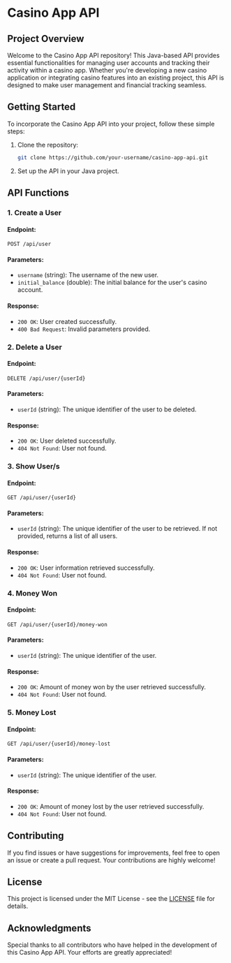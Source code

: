 # Casino App API

## Project Overview

Welcome to the Casino App API repository! This Java-based API provides essential functionalities for managing user accounts and tracking their activity within a casino app. Whether you're developing a new casino application or integrating casino features into an existing project, this API is designed to make user management and financial tracking seamless.

## Getting Started

To incorporate the Casino App API into your project, follow these simple steps:

1. Clone the repository:

   ```bash
   git clone https://github.com/your-username/casino-app-api.git
   ```

2. Set up the API in your Java project.

## API Functions

### 1. Create a User

#### Endpoint:

```
POST /api/user
```

#### Parameters:

- `username` (string): The username of the new user.
- `initial_balance` (double): The initial balance for the user's casino account.

#### Response:

- `200 OK`: User created successfully.
- `400 Bad Request`: Invalid parameters provided.

### 2. Delete a User

#### Endpoint:

```
DELETE /api/user/{userId}
```

#### Parameters:

- `userId` (string): The unique identifier of the user to be deleted.

#### Response:

- `200 OK`: User deleted successfully.
- `404 Not Found`: User not found.

### 3. Show User/s

#### Endpoint:

```
GET /api/user/{userId}
```

#### Parameters:

- `userId` (string): The unique identifier of the user to be retrieved. If not provided, returns a list of all users.

#### Response:

- `200 OK`: User information retrieved successfully.
- `404 Not Found`: User not found.

### 4. Money Won

#### Endpoint:

```
GET /api/user/{userId}/money-won
```

#### Parameters:

- `userId` (string): The unique identifier of the user.

#### Response:

- `200 OK`: Amount of money won by the user retrieved successfully.
- `404 Not Found`: User not found.

### 5. Money Lost

#### Endpoint:

```
GET /api/user/{userId}/money-lost
```

#### Parameters:

- `userId` (string): The unique identifier of the user.

#### Response:

- `200 OK`: Amount of money lost by the user retrieved successfully.
- `404 Not Found`: User not found.

## Contributing

If you find issues or have suggestions for improvements, feel free to open an issue or create a pull request. Your contributions are highly welcome!

## License

This project is licensed under the MIT License - see the [LICENSE](LICENSE) file for details.

## Acknowledgments

Special thanks to all contributors who have helped in the development of this Casino App API. Your efforts are greatly appreciated!